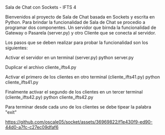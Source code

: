 Sala de Chat con Sockets - IFTS 4

Bienvenidos al proyecto de Sala de Chat basada en Sockets y escrita en Python.
Para brindar la funcionalidad de Sala de Chat se procedio a programar dos componentes. Un servidor que birnda la funcionalidad de Gateway o Pasarela (server.py) y otro Cliente que se conecta al servidor.

Los pasos que se deben realizar para probar la funcionalidad son los siguientes:

Activar el servidor en un terminal (server.py)
python server.py

Duplicar el archivo cliente_ifts4.py

Activar el primero de los clientes en otro terminal (cliente_ifts41.py)
python cliente_ifts41.py

Finalmente activar el segundo de los clientes en un tercer terminal (cliente_ifts42.py)
python cliente_ifts42.py

Para terminar desde cada uno de los clientes se debe tipear la  palabra "exit"





https://github.com/oscale05/socket/assets/36969822/f1e430f9-ed90-44d0-a7fc-c27ec09dfaf6



